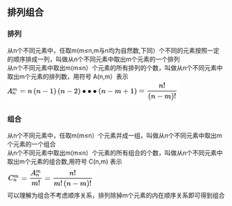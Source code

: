 ## 排列组合
### 排列
从n个不同元素中，任取m(m≤n,m与n均为自然数,下同）个不同的元素按照一定的顺序排成一列，叫做从n个不同元素中取出m个元素的一个排列  
从n个不同元素中取出m(m≤n）个元素的所有排列的个数，叫做从n个不同元素中取出m个元素的排列数，用符号 A(n,m）表示  
![](src/formula_0.png)
### 组合
从n个不同元素中，任取m(m≤n）个元素并成一组，叫做从n个不同元素中取出m个元素的一个组合  
从n个不同元素中取出m(m≤n）个元素的所有组合的个数，叫做从n个不同元素中取出m个元素的组合数,用符号 C(n,m) 表示  
![](src/formula_1.png)  
可以理解为组合不考虑顺序关系，排列除掉m个元素的内在顺序关系即可得到组合